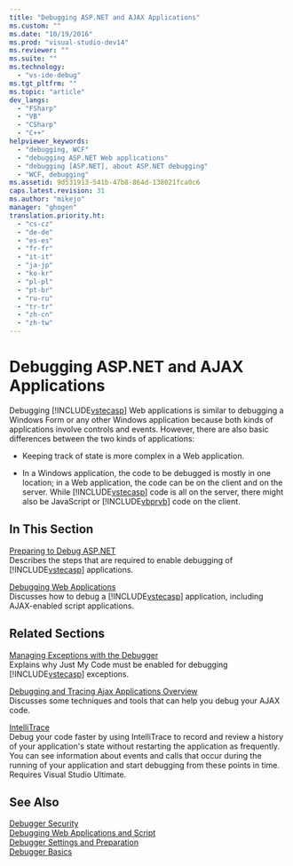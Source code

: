 ```yaml
---
title: "Debugging ASP.NET and AJAX Applications"
ms.custom: ""
ms.date: "10/19/2016"
ms.prod: "visual-studio-dev14"
ms.reviewer: ""
ms.suite: ""
ms.technology: 
  - "vs-ide-debug"
ms.tgt_pltfrm: ""
ms.topic: "article"
dev_langs: 
  - "FSharp"
  - "VB"
  - "CSharp"
  - "C++"
helpviewer_keywords: 
  - "debugging, WCF"
  - "debugging ASP.NET Web applications"
  - "debugging [ASP.NET], about ASP.NET debugging"
  - "WCF, debugging"
ms.assetid: 9d531913-541b-47b8-864d-138021fca0c6
caps.latest.revision: 31
ms.author: "mikejo"
manager: "ghogen"
translation.priority.ht: 
  - "cs-cz"
  - "de-de"
  - "es-es"
  - "fr-fr"
  - "it-it"
  - "ja-jp"
  - "ko-kr"
  - "pl-pl"
  - "pt-br"
  - "ru-ru"
  - "tr-tr"
  - "zh-cn"
  - "zh-tw"
---
```

# Debugging ASP.NET and AJAX Applications
Debugging [!INCLUDE[vstecasp](../code-quality/includes/vstecasp_md.md)] Web applications is similar to debugging a Windows Form or any other Windows application because both kinds of applications involve controls and events. However, there are also basic differences between the two kinds of applications:  
  
-   Keeping track of state is more complex in a Web application.  
  
-   In a Windows application, the code to be debugged is mostly in one location; in a Web application, the code can be on the client and on the server. While [!INCLUDE[vstecasp](../code-quality/includes/vstecasp_md.md)] code is all on the server, there might also be JavaScript or [!INCLUDE[vbprvb](../code-quality/includes/vbprvb_md.md)] code on the client.  
  
## In This Section  
 [Preparing to Debug ASP.NET](../debugger/preparing-to-debug-asp.net.md)  
 Describes the steps that are required to enable debugging of [!INCLUDE[vstecasp](../code-quality/includes/vstecasp_md.md)] applications.  
  
 [Debugging Web Applications](../debugger/debugging-web-applications.md)  
 Discusses how to debug a [!INCLUDE[vstecasp](../code-quality/includes/vstecasp_md.md)] application, including AJAX-enabled script applications.  
  
## Related Sections  
 [Managing Exceptions with the Debugger](../debugger/managing-exceptions-with-the-debugger.md)  
 Explains why Just My Code must be enabled for debugging [!INCLUDE[vstecasp](../code-quality/includes/vstecasp_md.md)] exceptions.  
  
 [Debugging and Tracing Ajax Applications Overview](../Topic/Debugging%20and%20Tracing%20Ajax%20Applications%20Overview.md)  
 Discusses some techniques and tools that can help you debug your AJAX code.  
  
 [IntelliTrace](../debugger/intellitrace.md)  
 Debug your code faster by using IntelliTrace to record and review a history of your application's state without restarting the application as frequently. You can see information about events and calls that occur during the running of your application and start debugging from these points in time. Requires Visual Studio Ultimate.  
  
## See Also  
 [Debugger Security](../debugger/debugger-security.md)   
 [Debugging Web Applications and Script](../debugger/debugging-web-applications-and-script.md)   
 [Debugger Settings and Preparation](../debugger/debugger-settings-and-preparation.md)   
 [Debugger Basics](../debugger/debugger-basics.md)